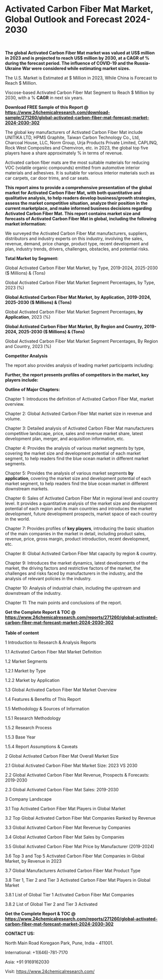 <h1>Activated Carbon Fiber Mat Market, Global Outlook and Forecast 2024-2030</h1><br/><p><strong>The global Activated Carbon Fiber Mat market was valued at US$ million in 2023 and is projected to reach US$ million by 2030, at a <strong>CAGR</strong> of % during the forecast period. The influence of COVID-19 and the Russia-Ukraine War were considered while estimating market sizes.</strong></p><p>The U.S. Market is Estimated at $ Million in 2023, While China is Forecast to Reach $ Million.</p><p>Viscose-based Activated Carbon Fiber Mat Segment to Reach $ Million by 2030, with a % <strong>CAGR</strong> in next six years.</p><div><b>Download FREE Sample of this Report @ <a href="https://www.24chemicalresearch.com/download-sample/271260/global-activated-carbon-fiber-mat-forecast-market-2024-2030-302">https://www.24chemicalresearch.com/download-sample/271260/global-activated-carbon-fiber-mat-forecast-market-2024-2030-302</a></b></div><p>The global key manufacturers of Activated Carbon Fiber Mat include UNITIKA LTD, HPMS Graphite, Taiwan Carbon Technology Co., Ltd, Charcoal House, LLC, Norm Group, Urja Products Private Limited, CAPLINQ, Rock West Composites and Chemviron, etc. in 2023, the global top five players have a share approximately % in terms of revenue.</p><p>Activated carbon fiber mats are the most suitable materials for reducing VOC (volatile organic compounds) emitted from automotive interior materials and adhesives. It is suitable for various interior materials such as car carpets, car door trims, and car seats.</p><p><strong>This report aims to provide a comprehensive presentation of the global market for Activated Carbon Fiber Mat, with both quantitative and qualitative analysis, to help readers develop business/growth strategies, assess the market competitive situation, analyze their position in the current marketplace, and make informed business decisions regarding Activated Carbon Fiber Mat. This report contains market size and forecasts of Activated Carbon Fiber Mat in global, including the following market information:</strong></p><p>We surveyed the Activated Carbon Fiber Mat manufacturers, suppliers, distributors and industry experts on this industry, involving the sales, revenue, demand, price change, product type, recent development and plan, industry trends, drivers, challenges, obstacles, and potential risks.</p><p><strong>Total Market by Segment:</strong></p><p>Global Activated Carbon Fiber Mat Market, by Type, 2019-2024, 2025-2030 ($ Millions) & (Tons)</p><p>Global Activated Carbon Fiber Mat Market Segment Percentages, by Type, 2023 (%)</p><p><strong>Global Activated Carbon Fiber Mat Market, <strong>by Application</strong>, 2019-2024, 2025-2030 ($ Millions) & (Tons)</strong></p><p>Global Activated Carbon Fiber Mat Market Segment Percentages, <strong>by Application</strong>, 2023 (%)</p><p><strong>Global Activated Carbon Fiber Mat Market, By Region and Country, 2019-2024, 2025-2030 ($ Millions) & (Tons)</strong></p><p>Global Activated Carbon Fiber Mat Market Segment Percentages, By Region and Country, 2023 (%)</p><p><strong>Competitor Analysis</strong></p><p>The report also provides analysis of leading market participants including:</p><p><strong>Further, the report presents profiles of competitors in the market, <strong>key players</strong> include:</strong></p><p><strong>Outline of Major Chapters:</strong></p><p>Chapter 1: Introduces the definition of Activated Carbon Fiber Mat, market overview.</p><p>Chapter 2: Global Activated Carbon Fiber Mat market size in revenue and volume.</p><p>Chapter 3: Detailed analysis of Activated Carbon Fiber Mat manufacturers competitive landscape, price, sales and revenue market share, latest development plan, merger, and acquisition information, etc.</p><p>Chapter 4: Provides the analysis of various market segments by type, covering the market size and development potential of each market segment, to help readers find the blue ocean market in different market segments.</p><p>Chapter 5: Provides the analysis of various market segments <strong>by application</strong>, covering the market size and development potential of each market segment, to help readers find the blue ocean market in different downstream markets.</p><p>Chapter 6: Sales of Activated Carbon Fiber Mat in regional level and country level. It provides a quantitative analysis of the market size and development potential of each region and its main countries and introduces the market development, future development prospects, market space of each country in the world.</p><p>Chapter 7: Provides profiles of <strong>key players</strong>, introducing the basic situation of the main companies in the market in detail, including product sales, revenue, price, gross margin, product introduction, recent development, etc.</p><p>Chapter 8: Global Activated Carbon Fiber Mat capacity by region & country.</p><p>Chapter 9: Introduces the market dynamics, latest developments of the market, the driving factors and restrictive factors of the market, the challenges and risks faced by manufacturers in the industry, and the analysis of relevant policies in the industry.</p><p>Chapter 10: Analysis of industrial chain, including the upstream and downstream of the industry.</p><p>Chapter 11: The main points and conclusions of the report.</p><div><b>Get the Complete Report & TOC @ <a href="https://www.24chemicalresearch.com/reports/271260/global-activated-carbon-fiber-mat-forecast-market-2024-2030-302">https://www.24chemicalresearch.com/reports/271260/global-activated-carbon-fiber-mat-forecast-market-2024-2030-302</a></b></div><br><b>Table of content</b><p>1 Introduction to Research & Analysis Reports<br />
 
  1.1 Activated Carbon Fiber Mat Market Definition<br />
 
  1.2 Market Segments<br />
 
  1.2.1 Market by Type<br />
 
  1.2.2 Market by Application<br />
 
  1.3 Global Activated Carbon Fiber Mat Market Overview<br />
 
  1.4 Features & Benefits of This Report<br />
 
  1.5 Methodology & Sources of Information<br />
 
  1.5.1 Research Methodology<br />
 
  1.5.2 Research Process<br />
 
  1.5.3 Base Year<br />
 
  1.5.4 Report Assumptions & Caveats<br />
 
 2 Global Activated Carbon Fiber Mat Overall Market Size<br />
 
  2.1 Global Activated Carbon Fiber Mat Market Size: 2023 VS 2030<br />
 
  2.2 Global Activated Carbon Fiber Mat Revenue, Prospects & Forecasts: 2019-2030<br />
 
  2.3 Global Activated Carbon Fiber Mat Sales: 2019-2030<br />
 
 3 Company Landscape<br />
 
  3.1 Top Activated Carbon Fiber Mat Players in Global Market<br />
 
  3.2 Top Global Activated Carbon Fiber Mat Companies Ranked by Revenue<br />
 
  3.3 Global Activated Carbon Fiber Mat Revenue by Companies<br />
 
  3.4 Global Activated Carbon Fiber Mat Sales by Companies<br />
 
  3.5 Global Activated Carbon Fiber Mat Price by Manufacturer (2019-2024)<br />
 
  3.6 Top 3 and Top 5 Activated Carbon Fiber Mat Companies in Global Market, by Revenue in 2023<br />
 
  3.7 Global Manufacturers Activated Carbon Fiber Mat Product Type<br />
 
  3.8 Tier 1, Tier 2 and Tier 3 Activated Carbon Fiber Mat Players in Global Market<br />
 
  3.8.1 List of Global Tier 1 Activated Carbon Fiber Mat Companies<br />
 
  3.8.2 List of Global Tier 2 and Tier 3 Activated<br><div><b>Get the Complete Report & TOC @ <a href="https://www.24chemicalresearch.com/reports/271260/global-activated-carbon-fiber-mat-forecast-market-2024-2030-302">https://www.24chemicalresearch.com/reports/271260/global-activated-carbon-fiber-mat-forecast-market-2024-2030-302</a></b></div></p>
 
 <b>CONTACT US:</b><br>
 
 North Main Road Koregaon Park, Pune, India - 411001.<br/>
 
 International: +1(646)-781-7170<br/>
 
 Asia: +91 9169162030<br/>
 
 Visit: <a href="https://www.24chemicalresearch.com/">https://www.24chemicalresearch.com/</a>
 
 <br>